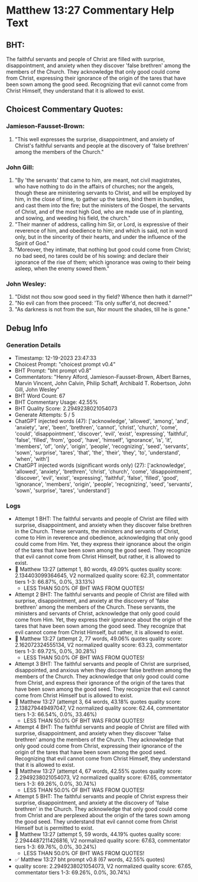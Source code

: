 # Matthew 13:27 Commentary Help Text

## BHT:
The faithful servants and people of Christ are filled with surprise, disappointment, and anxiety when they discover 'false brethren' among the members of the Church. They acknowledge that only good could come from Christ, expressing their ignorance of the origin of the tares that have been sown among the good seed. Recognizing that evil cannot come from Christ Himself, they understand that it is allowed to exist.

## Choicest Commentary Quotes:
### Jamieson-Fausset-Brown:
1. "This well expresses the surprise, disappointment, and anxiety of Christ's faithful servants and people at the discovery of 'false brethren' among the members of the Church."

### John Gill:
1. "By 'the servants' that came to him, are meant, not civil magistrates, who have nothing to do in the affairs of churches; nor the angels, though these are ministering servants to Christ, and will be employed by him, in the close of time, to gather up the tares, bind them in bundles, and cast them into the fire; but the ministers of the Gospel, the servants of Christ, and of the most high God, who are made use of in planting, and sowing, and weeding his field, the church."
2. "Their manner of address, calling him Sir, or Lord, is expressive of their reverence of him, and obedience to him; and which is said, not in word only, but in the sincerity of their hearts, and under the influence of the Spirit of God."
3. "Moreover, they intimate, that nothing but good could come from Christ; no bad seed, no tares could be of his sowing: and declare their ignorance of the rise of them; which ignorance was owing to their being asleep, when the enemy sowed them."

### John Wesley:
1. "Didst not thou sow good seed in thy field? Whence then hath it darnel?" 
2. "No evil can from thee proceed: 'Tis only suffer'd, not decreed."
3. "As darkness is not from the sun, Nor mount the shades, till he is gone."


## Debug Info
### Generation Details
- Timestamp: 12-19-2023 23:47:33
- Choicest Prompt: "choicest prompt v0.4"
- BHT Prompt: "bht prompt v0.8"
- Commentators: "Henry Alford, Jamieson-Fausset-Brown, Albert Barnes, Marvin Vincent, John Calvin, Philip Schaff, Archibald T. Robertson, John Gill, John Wesley"
- BHT Word Count: 67
- BHT Commentary Usage: 42.55%
- BHT Quality Score: 2.2949238021054073
- Generate Attempts: 5 / 5
- ChatGPT injected words (47):
	['acknowledge', 'allowed', 'among', 'and', 'anxiety', 'are', 'been', 'brethren', 'cannot', 'christ', 'church', 'come', 'could', 'disappointment', 'discover', 'evil', 'exist', 'expressing', 'faithful', 'false', 'filled', 'from', 'good', 'have', 'himself', 'ignorance', 'is', 'it', 'members', 'of', 'only', 'origin', 'people', 'recognizing', 'seed', 'servants', 'sown', 'surprise', 'tares', 'that', 'the', 'their', 'they', 'to', 'understand', 'when', 'with']
- ChatGPT injected words (significant words only) (27):
	['acknowledge', 'allowed', 'anxiety', 'brethren', 'christ', 'church', 'come', 'disappointment', 'discover', 'evil', 'exist', 'expressing', 'faithful', 'false', 'filled', 'good', 'ignorance', 'members', 'origin', 'people', 'recognizing', 'seed', 'servants', 'sown', 'surprise', 'tares', 'understand']

### Logs
- Attempt 1 BHT: The faithful servants and people of Christ are filled with surprise, disappointment, and anxiety when they discover false brethren in the Church. These servants, the ministers and servants of Christ, come to Him in reverence and obedience, acknowledging that only good could come from Him. Yet, they express their ignorance about the origin of the tares that have been sown among the good seed. They recognize that evil cannot come from Christ Himself, but rather, it is allowed to exist.
- 🔄 Matthew 13:27 (attempt 1, 80 words, 49.09% quotes quality score: 2.134403099364645, V2 normalized quality score: 62.31, commentator tiers 1-3: 66.87%, 0.0%, 33.13%) 
	- LESS THAN 50.0% OF BHT WAS FROM QUOTES!
- Attempt 2 BHT: The faithful servants and people of Christ are filled with surprise, disappointment, and anxiety at the discovery of 'false brethren' among the members of the Church. These servants, the ministers and servants of Christ, acknowledge that only good could come from Him. Yet, they express their ignorance about the origin of the tares that have been sown among the good seed. They recognize that evil cannot come from Christ Himself, but rather, it is allowed to exist.
- 🔄 Matthew 13:27 (attempt 2, 77 words, 49.06% quotes quality score: 2.162072324555134, V2 normalized quality score: 63.23, commentator tiers 1-3: 69.72%, 0.0%, 30.28%) 
	- LESS THAN 50.0% OF BHT WAS FROM QUOTES!
- Attempt 3 BHT: The faithful servants and people of Christ are surprised, disappointed, and anxious when they discover false brethren among the members of the Church. They acknowledge that only good could come from Christ, and express their ignorance of the origin of the tares that have been sown among the good seed. They recognize that evil cannot come from Christ Himself but is allowed to exist.
- 🔄 Matthew 13:27 (attempt 3, 64 words, 43.18% quotes quality score: 2.138279449497047, V2 normalized quality score: 62.44, commentator tiers 1-3: 66.54%, 0.0%, 33.46%) 
	- LESS THAN 50.0% OF BHT WAS FROM QUOTES!
- Attempt 4 BHT: The faithful servants and people of Christ are filled with surprise, disappointment, and anxiety when they discover 'false brethren' among the members of the Church. They acknowledge that only good could come from Christ, expressing their ignorance of the origin of the tares that have been sown among the good seed. Recognizing that evil cannot come from Christ Himself, they understand that it is allowed to exist.
- 🔄 Matthew 13:27 (attempt 4, 67 words, 42.55% quotes quality score: 2.2949238021054073, V2 normalized quality score: 67.65, commentator tiers 1-3: 69.26%, 0.0%, 30.74%) 
	- LESS THAN 50.0% OF BHT WAS FROM QUOTES!
- Attempt 5 BHT: The faithful servants and people of Christ express their surprise, disappointment, and anxiety at the discovery of 'false brethren' in the Church. They acknowledge that only good could come from Christ and are perplexed about the origin of the tares sown among the good seed. They understand that evil cannot come from Christ Himself but is permitted to exist.
- 🔄 Matthew 13:27 (attempt 5, 59 words, 44.19% quotes quality score: 2.2944487211426816, V2 normalized quality score: 67.63, commentator tiers 1-3: 69.76%, 0.0%, 30.24%) 
	- LESS THAN 50.0% OF BHT WAS FROM QUOTES!
- ✅ Matthew 13:27 bht prompt v0.8 (67 words, 42.55% quotes)
- quality score: 2.2949238021054073, V2 normalized quality score: 67.65, commentator tiers 1-3: 69.26%, 0.0%, 30.74%)